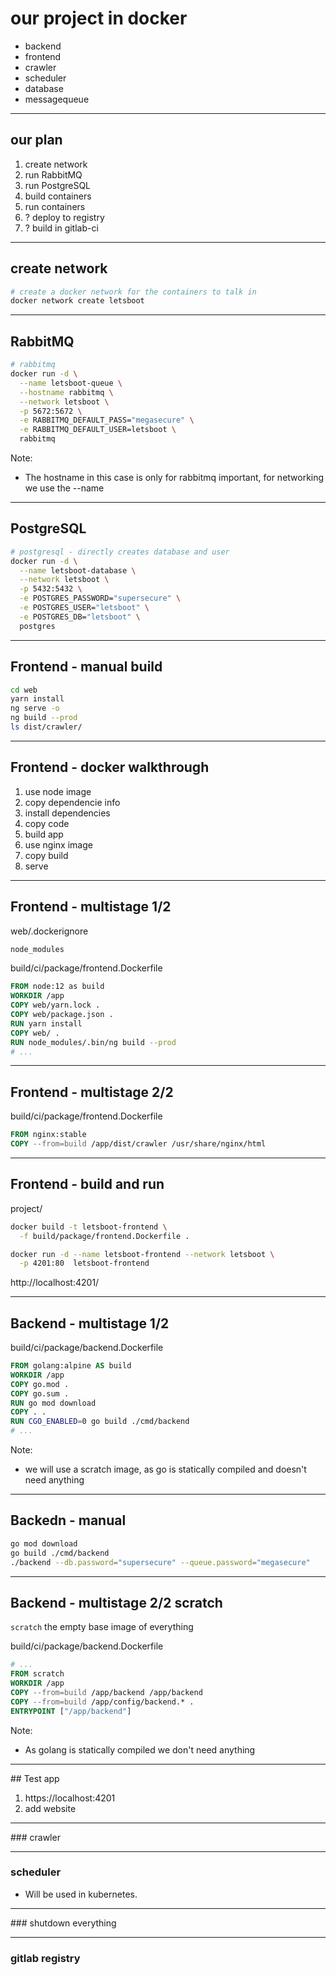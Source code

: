 # our project in docker

* backend
* frontend
* crawler
* scheduler
* database
* messagequeue

----

## our plan

1. create network
2. run RabbitMQ
3. run PostgreSQL
4. build containers
5. run containers
6. ? deploy to registry
7. ? build in gitlab-ci

----

## create network

```bash
# create a docker network for the containers to talk in
docker network create letsboot
```

----

## RabbitMQ

```bash
# rabbitmq 
docker run -d \
  --name letsboot-queue \
  --hostname rabbitmq \
  --network letsboot \
  -p 5672:5672 \
  -e RABBITMQ_DEFAULT_PASS="megasecure" \
  -e RABBITMQ_DEFAULT_USER=letsboot \
  rabbitmq
```

Note: 
* The hostname in this case is only for rabbitmq important, for networking we use the --name

----

## PostgreSQL

```bash
# postgresql - directly creates database and user
docker run -d \
  --name letsboot-database \
  --network letsboot \
  -p 5432:5432 \
  -e POSTGRES_PASSWORD="supersecure" \
  -e POSTGRES_USER="letsboot" \
  -e POSTGRES_DB="letsboot" \
  postgres
```

----

## Frontend - manual build

```bash
cd web
yarn install
ng serve -o
ng build --prod
ls dist/crawler/
```

----

## Frontend - docker walkthrough

1. use node image
2. copy dependencie info
3. install dependencies
4. copy code
5. build app
6. use nginx image
7. copy build
8. serve

----

## Frontend - multistage 1/2

web/.dockerignore
```txt
node_modules
```

build/ci/package/frontend.Dockerfile
```Dockerfile
FROM node:12 as build
WORKDIR /app
COPY web/yarn.lock .
COPY web/package.json .
RUN yarn install
COPY web/ .
RUN node_modules/.bin/ng build --prod
# ...
```

----

## Frontend - multistage 2/2

build/ci/package/frontend.Dockerfile
```Dockerfile
FROM nginx:stable
COPY --from=build /app/dist/crawler /usr/share/nginx/html
```

----

## Frontend - build and run

project/
```bash
docker build -t letsboot-frontend \
  -f build/package/frontend.Dockerfile .

docker run -d --name letsboot-frontend --network letsboot \
  -p 4201:80  letsboot-frontend 
```

http://localhost:4201/

----

## Backend - multistage 1/2 

build/ci/package/backend.Dockerfile
```Dockerfile
FROM golang:alpine AS build
WORKDIR /app
COPY go.mod .
COPY go.sum .
RUN go mod download
COPY . .
RUN CGO_ENABLED=0 go build ./cmd/backend
# ...
```

Note:
* we will use a scratch image, as go is statically compiled and doesn't need anything

----

## Backedn - manual

```bash
go mod download
go build ./cmd/backend
./backend --db.password="supersecure" --queue.password="megasecure" 
```

----

## Backend - multistage 2/2 scratch

`scratch` the empty base image of everything

build/ci/package/backend.Dockerfile
```Dockerfile
# ...
FROM scratch
WORKDIR /app 
COPY --from=build /app/backend /app/backend
COPY --from=build /app/config/backend.* .
ENTRYPOINT ["/app/backend"]
```

Note: 
* As golang is statically compiled we don't need anything

----

## Test app 

1. https://localhost:4201
2. add website

----

### crawler


---- 

### scheduler

* Will be used in kubernetes.


---

### shutdown everything



----

### gitlab registry
